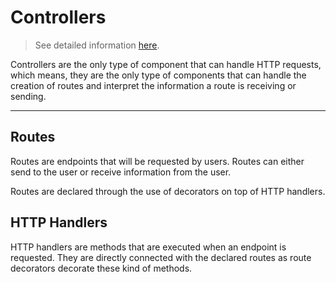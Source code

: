 # Controllers

> See detailed information [here](docs/mandarine/controller).

Controllers are the only type of component that can handle HTTP requests, which means, they are the only type of components that can handle the creation of routes and interpret the information a route is receiving or sending.

----

## Routes

Routes are endpoints that will be requested by users. Routes can either send to the user or receive information from the user.

Routes are declared through the use of decorators on top of HTTP handlers.

## HTTP Handlers

HTTP handlers are methods that are executed when an endpoint is requested. They are directly connected with the declared routes as route decorators decorate these kind of methods.
